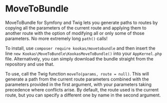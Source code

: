 # MoveToBundle
MoveToBundle for Symfony and Twig lets you generate paths to routes by copying all the parameters of the current route and applying them to another route with the option of modifying all or only some of those parameters. No more extremely long ```path()``` calls!

To install, use ```composer require kookas/movetobundle``` and then insert the line ```new Kookas\MoveToBundle\KookasMoveToBundle()``` into your ```AppKernel.php``` file. Alternatively, you can simply download the bundle straight from the repository and use that.

To use, call the Twig function ```moveTo(params, route = null)```. This will generate a path from the current route parameters combined with the parameters provided in the first argument, with your parameters taking precedence where conflicts arise. By default, the route used is the current route, but you can specify a different one by name in the second argument.